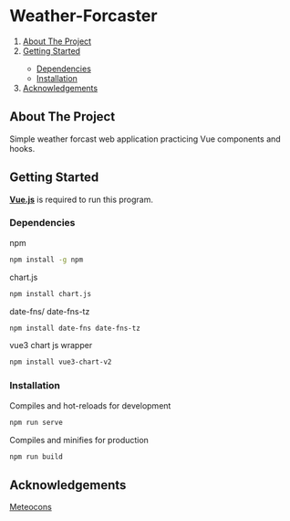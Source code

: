 
# Weather-Forcaster

<!--TABLE OF CONTENTS-->
<ol>
  <li><a href="#about-the-project">About The Project</a></li>
  <li><a href="#getting-started">Getting Started</a></li>
    <ul>
      <li><a href="#dependencies">Dependencies</a></li>
      <li><a href="#installation">Installation</a></li>
    </ul>
  <li><a href="#acknowledgements">Acknowledgements</a></li>
</ol>

<!-- ABOUT THE PROJECT -->
## About The Project
Simple weather forcast web application practicing Vue components and hooks.

<!-- <img src="screenshot/UI.png" alt="Weather Journal UI" width="389" height="auto">
 -->

## Getting Started

<a href="https://vuejs.org/"><b>Vue.js</b></a> is required to run this program.

### Dependencies

npm
```sh
npm install -g npm
```
chart.js
```sh
npm install chart.js
```
date-fns/ date-fns-tz
```sh
npm install date-fns date-fns-tz
```
vue3 chart js wrapper
```sh
npm install vue3-chart-v2
```

### Installation

Compiles and hot-reloads for development
```sh
npm run serve
```
Compiles and minifies for production
```sh
npm run build
```
  
  
## Acknowledgements
<a href="https://www.alessioatzeni.com/meteocons/#">Meteocons</a>





